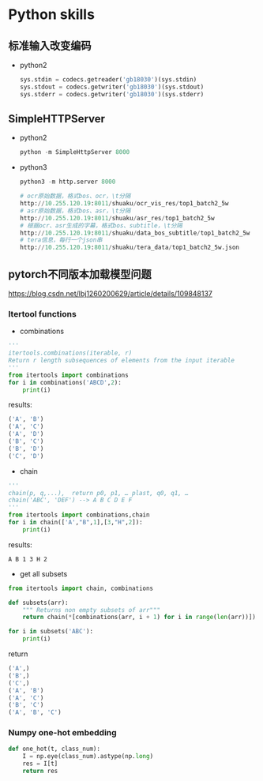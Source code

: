 # Python skills

## 标准输入改变编码

- python2

  ```python
  sys.stdin = codecs.getreader('gb18030')(sys.stdin)
  sys.stdout = codecs.getwriter('gb18030')(sys.stdout)
  sys.stderr = codecs.getwriter('gb18030')(sys.stderr)
  ```



## SimpleHTTPServer

- python2

  ```python
  python -m SimpleHttpServer 8000
  ```

- python3

  ```python
  python3 -m http.server 8000
  
  # ocr原始数据，格式bos、ocr，\t分隔
  http://10.255.120.19:8011/shuaku/ocr_vis_res/top1_batch2_5w
  # asr原始数据，格式bos、asr，\t分隔
  http://10.255.120.19:8011/shuaku/asr_res/top1_batch2_5w
  # 根据ocr、asr生成的字幕，格式bos、subtitle，\t分隔
  http://10.255.120.19:8011/shuaku/data_bos_subtitle/top1_batch2_5w
  # tera信息，每行一个json串
  http://10.255.120.19:8011/shuaku/tera_data/top1_batch2_5w.json
  ```
  
  

## pytorch不同版本加载模型问题

https://blog.csdn.net/lbj1260200629/article/details/109848137



### Itertool functions

- combinations

```python
'''
itertools.combinations(iterable, r)
Return r length subsequences of elements from the input iterable
'''
from itertools import combinations
for i in combinations('ABCD',2):
    print(i)
```

results:

```python
('A', 'B')
('A', 'C')
('A', 'D')
('B', 'C')
('B', 'D')
('C', 'D')
```

- chain

```python
'''
chain(p, q,...),  return p0, p1, … plast, q0, q1, …
chain('ABC', 'DEF') --> A B C D E F
'''
from itertools import combinations,chain
for i in chain(['A',"B",1],[3,"H",2]):
    print(i)
```

results:

```
A B 1 3 H 2
```

- get all subsets

```python
from itertools import chain, combinations

def subsets(arr):
    """ Returns non empty subsets of arr"""
    return chain(*[combinations(arr, i + 1) for i in range(len(arr))])

for i in subsets('ABC'):
    print(i)
```

return

```python
('A',)
('B',)
('C',)
('A', 'B')
('A', 'C')
('B', 'C')
('A', 'B', 'C')
```



### Numpy one-hot embedding

```python
def one_hot(t, class_num):
    I = np.eye(class_num).astype(np.long)
    res = I[t]   
    return res
```



























